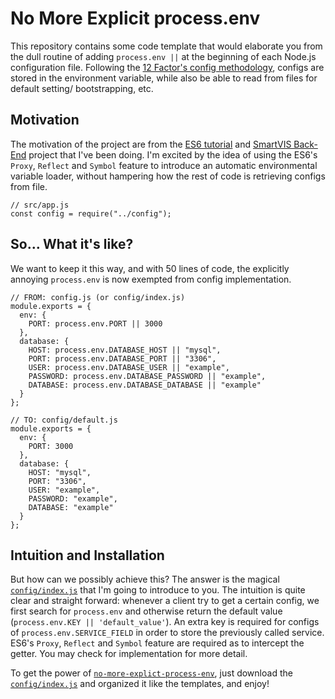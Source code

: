 # No More Explicit process.env

This repository contains some code template that would elaborate you from the dull routine of adding `process.env ||` at the beginning of each Node.js configuration file. Following the [12 Factor's config methodology](https://12factor.net/config), configs are stored in the environment variable, while also be able to read from files for default setting/ bootstrapping, etc.

## Motivation

The motivation of the project are from the [ES6 tutorial](https://github.com/ruanyf/es6tutorial/) and [SmartVIS Back-End](https://github.com/Maecenas/smart-vis-backend) project that I've been doing. I'm excited by the idea of using the ES6's `Proxy`, `Reflect` and `Symbol` feature to introduce an automatic environmental variable loader, without hampering how the rest of code is retrieving configs from file.

```node
// src/app.js
const config = require("../config");
```

## So… What it's like?

We want to keep it this way, and with 50 lines of code, the explicitly annoying `process.env` is now exempted from config implementation.

```node
// FROM: config.js (or config/index.js)
module.exports = {
  env: {
    PORT: process.env.PORT || 3000
  },
  database: {
    HOST: process.env.DATABASE_HOST || "mysql",
    PORT: process.env.DATABASE_PORT || "3306",
    USER: process.env.DATABASE_USER || "example",
    PASSWORD: process.env.DATABASE_PASSWORD || "example",
    DATABASE: process.env.DATABASE_DATABASE || "example"
  }
};
```

```node
// TO: config/default.js
module.exports = {
  env: {
    PORT: 3000
  },
  database: {
    HOST: "mysql",
    PORT: "3306",
    USER: "example",
    PASSWORD: "example",
    DATABASE: "example"
  }
};
```

## Intuition and Installation

But how can we possibly achieve this? The answer is the magical [`config/index.js`](./config/index.js) that I'm going to introduce to you. The intuition is quite clear and straight forward: whenever a client try to get a certain config, we first search for `process.env` and otherwise return the default value (`process.env.KEY || 'default_value'`). An extra key is required for configs of `process.env.SERVICE_FIELD` in order to store the previously called service. ES6's `Proxy`, `Reflect` and `Symbol` feature are required as to intercept the getter. You may check for implementation for more detail.

To get the power of [`no-more-explict-process-env`](https://github.com/Maecenas/no-more-explict-process-env/), just download the [`config/index.js`](./config/index.js) and organized it like the templates, and enjoy!
